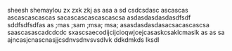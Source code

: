 sheesh
shemaylou
zx zxk zkj  as asa a
sd
csdcsdasc
ascascas
ascascascascas
sacascascascascascsa
asdasdasdasdasdfsdf
sddfsdfsdfas as ;mas ;sam ;msa; msa; 
asasdasdasdasacsacascascsa
saascasascadcdcdc
sxascsaecodijcijcioqwjcejcasaskcsaklcmaslk as as sa
ajncasjcnascnasjjcsdnvsdnvsvsdlvk
ddkdmkds lksdl

